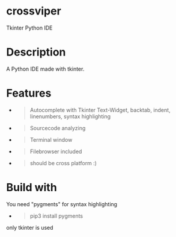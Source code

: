 # crossviper
Tkinter Python IDE


# Description
A Python IDE made with tkinter.


# Features
- > Autocomplete with Tkinter Text-Widget, backtab, indent, linenumbers, syntax highlighting
- > Sourcecode analyzing
- > Terminal window 
- > Filebrowser included

- > should be cross platform :)


# Build with
You need "pygments" for syntax highlighting
- > pip3 install pygments
 

only tkinter is used
 
 
 
 
